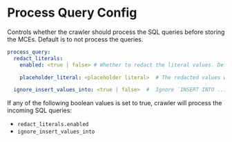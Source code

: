 # Process Query Config

Controls whether the crawler should process the SQL queries before storing the MCEs. Default is to not process the queries.

```yaml
process_query:
  redact_literals:
    enabled: <true | false> # Whether to redact the literal values. Default is `false`.

    placeholder_literal: <placeholder literal>  # The redacted values will be replaced by this placeholder string. Default is '<REDACTED>'.

  ignore_insert_values_into: <true | false>  #  Ignore `INSERT INTO ... VALUES` expressions. These expressions don't have any lineage information, and are often very large in size. Default is `false`.
```

If any of the following boolean values is set to true, crawler will process the incoming SQL queries:

- `redact_literals.enabled`
- `ignore_insert_values_into`
